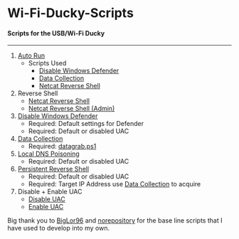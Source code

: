 # Wi-Fi-Ducky-Scripts


#### Scripts for the USB/Wi-Fi Ducky
----
1. [Auto Run](https://github.com/HonkinWaffles/Wi-Fi-Duck-Scripts/blob/main/Auto%20Run)
    * Scripts Used
        * [Disable Windows Defender](https://github.com/HonkinWaffles/Wi-Fi-Ducky-Scripts/blob/main/Disable%20Windows%20Defender)
        * [Data Collection](https://github.com/HonkinWaffles/Wi-Fi-Ducky-Scripts/blob/main/Data-Collection/Data%20Collection)
        * [Netcat Reverse Shell](https://github.com/HonkinWaffles/Wi-Fi-Duck-Scripts/blob/main/Reverse%20Shell/Netcat%20Reverse%20Shell)
1. Reverse Shell
    * [Netcat Reverse Shell](https://github.com/HonkinWaffles/Wi-Fi-Duck-Scripts/blob/main/Reverse%20Shell/Netcat%20Reverse%20Shell)
    * [Netcat Reverse Shell (Admin)](https://github.com/HonkinWaffles/Wi-Fi-Duck-Scripts/blob/main/Reverse%20Shell/Netcat%20Reverse%20Shell%20(Admin))
1. [Disable Windows Defender](https://github.com/HonkinWaffles/Wi-Fi-Ducky-Scripts/blob/main/Disable%20Windows%20Defender)
    * Required: Default settings for Defender
    * Required: Default or disabled UAC
1. [Data Collection](https://github.com/HonkinWaffles/Wi-Fi-Ducky-Scripts/blob/main/Data-Collection/Data%20Collection)
    * Required: [datagrab.ps1](https://github.com/HonkinWaffles/Wi-Fi-Ducky-Scripts/blob/main/Data-Collection/datagrab.ps1)
1. [Local DNS Poisoning](https://github.com/HonkinWaffles/Wi-Fi-Duck-Scripts/blob/main/Local%20DNS%20Poisoning)
    * Required: Default or disabled UAC
1. [Persistent Reverse Shell](https://github.com/HonkinWaffles/Wi-Fi-Duck-Scripts/blob/main/Persistent%20Reverse%20Shell)
    * Required: Default or disabled UAC
    * Required: Target IP Address use [Data Collection](https://github.com/HonkinWaffles/Wi-Fi-Ducky-Scripts/blob/main/Data-Collection/Data%20Collection) to acquire
1. Disable + Enable UAC
    * [Disable UAC](https://github.com/HonkinWaffles/Wi-Fi-Duck-Scripts/blob/main/UAC/Disable)
    * [Enable UAC](https://github.com/HonkinWaffles/Wi-Fi-Duck-Scripts/blob/main/UAC/Enable)



Big thank you to [BigLor96](https://github.com/BigLor96/Netcat-Revershell-NEW) and [norepository](https://github.com/norepository/wifi-grabber-rubberducky) for the base line scripts that I have used to develop into my own.
